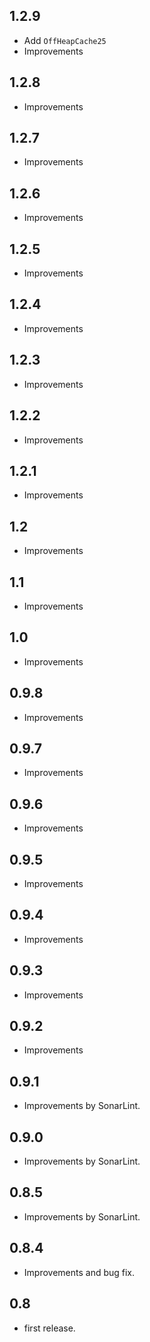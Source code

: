 ## 1.2.9
* Add `OffHeapCache25`
* Improvements

## 1.2.8
* Improvements

## 1.2.7
* Improvements

## 1.2.6
* Improvements

## 1.2.5
* Improvements

## 1.2.4
* Improvements

## 1.2.3
* Improvements

## 1.2.2
* Improvements


## 1.2.1
* Improvements


## 1.2
* Improvements


## 1.1
* Improvements


## 1.0
* Improvements


## 0.9.8
* Improvements


## 0.9.7
* Improvements


## 0.9.6
* Improvements


## 0.9.5
* Improvements


## 0.9.4
* Improvements


## 0.9.3
* Improvements


## 0.9.2
* Improvements


## 0.9.1
* Improvements by SonarLint.


## 0.9.0
* Improvements by SonarLint.


## 0.8.5
* Improvements by SonarLint.


## 0.8.4
* Improvements and bug fix.


## 0.8

* first release.